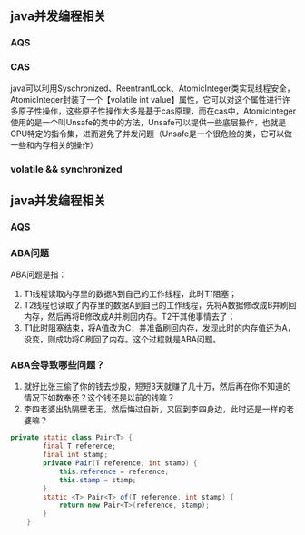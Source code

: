 ## java并发编程相关


### AQS


### CAS

java可以利用Syschronized、ReentrantLock、AtomicInteger类实现线程安全，AtomicInteger封装了一个【volatile int value】属性，它可以对这个属性进行许多原子性操作，这些原子性操作大多是基于cas原理，而在cas中，AtomicInteger使用的是一个叫Unsafe的类中的方法，Unsafe可以提供一些底层操作，也就是CPU特定的指令集，进而避免了并发问题（Unsafe是一个很危险的类，它可以做一些和内存相关的操作）






### volatile && synchronized


## java并发编程相关
### AQS
### ABA问题
ABA问题是指：
1. T1线程读取内存里的数据A到自己的工作线程，此时T1阻塞；
2. T2线程也读取了内存里的数据A到自己的工作线程，先将A数据修改成B并刷回内存，然后再将B修改成A并刷回内存。T2干其他事情去了；
3. T1此时阻塞结束，将A值改为C，并准备刷回内存，发现此时的内存值还为A，没变，则成功将C刷回了内存。这个过程就是ABA问题。

### ABA会导致哪些问题？
1. 就好比张三偷了你的钱去炒股，短短3天就赚了几十万，然后再在你不知道的情况下如数奉还？这个钱还是以前的钱嘛？
2. 李四老婆出轨隔壁老王，然后悔过自新，又回到李四身边，此时还是一样的老婆嘛？
~~~java
private static class Pair<T> {
        final T reference;
        final int stamp;
        private Pair(T reference, int stamp) {
            this.reference = reference;
            this.stamp = stamp;
        }
        static <T> Pair<T> of(T reference, int stamp) {
            return new Pair<T>(reference, stamp);
        }
    }
